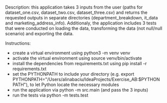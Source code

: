 Description: this application takes 3 inputs from the user (paths for dataset_one.csv, dataset_two.csv, dataset_three.csv) and returns the
requested outputs in separate directories (department_breakdown, it_data and marketing_address_info). Additionaly, the application includes
3 tests that were conducted on loading the data, transforming the data (not null/null scenario) and exporting the data.

Instructions:
- create a virtual environment using python3 -m venv venv
- activate the virtual environment using source venv/bin/activate
- install the dependencies from requirements.txt using pip install -r requirements.txt
- set the PYTHONPATH to include your directory (e.g. export PYTHONPATH="/Users/alinabaciu/IdeaProjects/Exercise_AB:$PYTHONPATH"), to let Python
locate the necessary modules
- run the application via python -m src.main (and pass the 3 inputs)
- run the tests via python -m tests.test   
